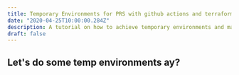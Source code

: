 ```yaml
---
title: Temporary Environments for PRS with github actions and terraform
date: "2020-04-25T10:00:00.284Z"
description: A tutorial on how to achieve temporary environments and manage the lifecycle
draft: false
---
```


## Let's do some temp environments ay?